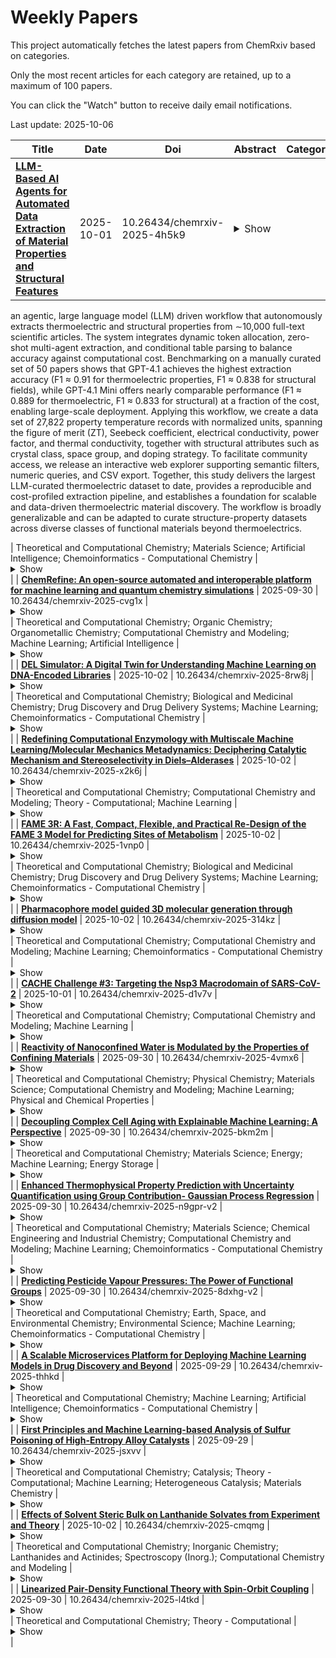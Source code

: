 # Weekly Papers
This project automatically fetches the latest papers from ChemRxiv based on categories.

Only the most recent articles for each category are retained, up to a maximum of 100 papers.

You can click the "Watch" button to receive daily email notifications.

Last update: 2025-10-06

| **Title** | **Date** | **Doi** | **Abstract** | **Categories** | **Suppitems** |
| --- | --- | --- | --- | --- | --- |
| **[LLM-Based AI Agents for Automated Data Extraction of Material Properties and Structural Features](https://chemrxiv.org/engage/api-gateway/chemrxiv/assets/orp/resource/item/68d91bdaf2aff16770f6d870/original/llm-based-ai-agents-for-automated-data-extraction-of-material-properties-and-structural-features.pdf)** | 2025-10-01 | 10.26434/chemrxiv-2025-4h5k9 | <details><summary>Show</summary><p>The rapid discovery of materials is constrained by the lack of large, machine-readable datasets that couple performance metrics with structural context. Existing databases are either limited in scale, manually curated, or biased toward idealized first principles results, leaving experimental literature underexploited. Here we present
an agentic, large language model (LLM) driven workflow that autonomously extracts thermoelectric and structural properties from ∼10,000 full-text scientific articles. The system integrates dynamic token allocation, zero-shot multi-agent extraction, and conditional table parsing to balance accuracy against computational cost. Benchmarking on a manually curated set of 50 papers shows that GPT-4.1
achieves the highest extraction accuracy (F1 ≈ 0.91 for thermoelectric properties, F1 ≈ 0.838 for structural fields), while GPT-4.1 Mini offers nearly comparable performance (F1 ≈ 0.889 for thermoelectric, F1 ≈ 0.833 for structural) at a fraction of the cost, enabling large-scale deployment. Applying this workflow, we create a data set of 27,822 property temperature records with normalized units, spanning the figure of merit (ZT), Seebeck coefficient, electrical conductivity, power factor, and thermal conductivity, together with structural attributes such as crystal class, space group, and doping strategy. To facilitate community access, we release an interactive web explorer supporting semantic filters, numeric queries, and CSV export. Together, this study delivers the largest LLM-curated thermoelectric dataset to date, provides a reproducible and cost-profiled extraction pipeline, and establishes a foundation for scalable and data-driven thermoelectric material discovery. The workflow is broadly generalizable and can be adapted to curate structure-property datasets across diverse classes of functional materials beyond thermoelectrics.</p></details> | Theoretical and Computational Chemistry; Materials Science; Artificial Intelligence; Chemoinformatics - Computational Chemistry | <details><summary>Show</summary><p>[]</p></details> |
| **[ChemRefine: An open-source automated and interoperable platform for machine learning and quantum chemistry simulations](https://chemrxiv.org/engage/api-gateway/chemrxiv/assets/orp/resource/item/68d17e0e3e708a7649acb190/original/chem-refine-an-open-source-automated-and-interoperable-platform-for-machine-learning-and-quantum-chemistry-simulations.pdf)** | 2025-09-30 | 10.26434/chemrxiv-2025-cvg1x | <details><summary>Show</summary><p>The role of machine learning (ML) in computational chemistry is growing rapidly, promising to expedite many routine tasks while improving prediction accuracy. However, the interface of newly developed machine-learned interatomic potentials (MLIPs) with existing computational chemistry workflows based on quantum mechanics (QM) remains a challenge. Here, we introduce ChemRefine as a modular automated computational chemistry platform that enables researchers to seamlessly integrate the next generation of MLIPs into their computational workflows. We road-test ChemRefine on multiple computational tasks commonly encountered by researchers, including conformational sampling, host–guest binding, redox and photophysical property prediction, transition state finding, molecular dynamics spawning, and the creation of optimal microsolvation ensembles. We also introduce a feature that enables automatic training/fine-tuning and deployment of MLIPs during workflows, enabling computational chemists to accelerate their simulations while maintaining prediction accuracy. To simplify the use of ChemRefine, we also introduce a custom large language model, ChemRefineGPT, that generates all required input and configuration files based on a natural language description of the desired workflow.</p></details> | Theoretical and Computational Chemistry; Organic Chemistry; Organometallic Chemistry; Computational Chemistry and Modeling; Machine Learning; Artificial Intelligence | <details><summary>Show</summary><p>[{"title": "Supporting Information (PDF)", "assetLink": "https://chemrxiv.org/engage/api-gateway/chemrxiv/assets/orp/resource/item/68d5e95cf2aff167709d769e/original/supporting-information-pdf.pdf"}, {"title": "Supporting Data (ZIP)", "assetLink": "https://chemrxiv.org/engage/api-gateway/chemrxiv/assets/orp/resource/item/68d5e9cef41630377066e2aa/original/supporting-data-zip.zip"}]</p></details> |
| **[DEL Simulator: A Digital Twin for Understanding Machine Learning on DNA-Encoded Libraries](https://chemrxiv.org/engage/api-gateway/chemrxiv/assets/orp/resource/item/68db15863e708a7649d6ce8c/original/del-simulator-a-digital-twin-for-understanding-machine-learning-on-dna-encoded-libraries.pdf)** | 2025-10-02 | 10.26434/chemrxiv-2025-8rw8j | <details><summary>Show</summary><p>DNA-encoded libraries (DELs) are a powerful way to find chemical starting points against challenging biological targets, by rapidly generating billion-scale structure-activity datasets. However, DEL experiment design and interpretation, especially the optimal use of machine learning (ML) to analyse the vast amount of generated data or to screen large external purchasable datasets, remain poorly understood. To address these challenges, we report the development of a digital twin – an in-silico DEL simulator – that models the underlying chemistry and selection processes of typical experiments as a function of key design parameters, including read count, cycles of selection, one-step reaction yield, and library size. We systematically investigate how these design parameters influence downstream ML virtual screening and identify specific regimes where the choice to apply preprocessing steps such as disynthon aggregation can significantly enhance screening performance. In addition, we show that increasing library size can degrade ML-based screening performance. Our simulator provides a statistically principled way to understand and analyse DEL experiments via an interpretable model for DEL data generation.</p></details> | Theoretical and Computational Chemistry; Biological and Medicinal Chemistry; Drug Discovery and Drug Delivery Systems; Machine Learning; Chemoinformatics - Computational Chemistry | <details><summary>Show</summary><p>[]</p></details> |
| **[Redefining Computational Enzymology with Multiscale Machine Learning/Molecular Mechanics Metadynamics: Deciphering Catalytic Mechanism and Stereoselectivity in Diels–Alderases](https://chemrxiv.org/engage/api-gateway/chemrxiv/assets/orp/resource/item/68db245e3e708a7649d7e0c6/original/redefining-computational-enzymology-with-multiscale-machine-learning-molecular-mechanics-metadynamics-deciphering-catalytic-mechanism-and-stereoselectivity-in-diels-alderases.pdf)** | 2025-10-02 | 10.26434/chemrxiv-2025-x2k6j | <details><summary>Show</summary><p>Enzymes catalyze complex chemical transformations with remarkable efficiency and selectivity, yet their atomistic mechanisms remain challenging to capture because conventional simulations trade accuracy for efficiency. Here we introduce a reactive machine learning/molecular mechanics (ML/MM) framework that bridges quantum chemistry with long-timescale sampling, enabling direct exploration of enzymatic transition states and free-energy landscapes. Coupled with metadynamics, this approach achieves nanosecond sampling of bond-forming reactions and quantitatively predicts activation barriers, mutational effects, and stereoselectivity. Applied to Diels–Alderases, the framework not only reproduces experimental activity andendo/exo preferences with sub-kcal/mol accuracy but also uncovers how pathway dynamics and local electrostatics preorganize substrates for selective outcomes. By uniting reactivity, conformational dynamics, and predictive power, this work establishes reactive ML/MM as a broadly applicable strategy for mechanistic enzymology and a foundation for the rational design of new biocatalysts.</p></details> | Theoretical and Computational Chemistry; Computational Chemistry and Modeling; Theory - Computational; Machine Learning | <details><summary>Show</summary><p>[]</p></details> |
| **[FAME 3R: A Fast, Compact, Flexible, and Practical Re-Design of the FAME 3 Model for Predicting Sites of Metabolism](https://chemrxiv.org/engage/api-gateway/chemrxiv/assets/orp/resource/item/68da68cb3e708a7649c6ae52/original/fame-3r-a-fast-compact-flexible-and-practical-re-design-of-the-fame-3-model-for-predicting-sites-of-metabolism.pdf)** | 2025-10-02 | 10.26434/chemrxiv-2025-1vnp0 | <details><summary>Show</summary><p>Predicting sites of metabolism (SOMs), i.e., the atom positions in a molecule where metabolic reactions are initiated, is an important component of the computational development pipeline for pharmaceuticals, agrochemicals, and cosmetics. Among the available SOM prediction models, FAME 3, published in 2019, stands out as one of the few noncommercial tools capable of predicting both phase 1 and phase 2 SOMs for a diverse set of xenobiotics. However, significant challenges remained with the original implementation of FAME 3, particularly in terms of maintainability, scalability, and interoperability with other tools, which hindered its broader adoption and long-term usability. To address these shortcomings, we developed FAME 3R, an improved version of FAME 3. Built on Python’s robust data science ecosystem, FAME 3R delivers improved computational efficiency, scalability for larger datasets, and seamless interoperability with contemporary tools. In addition to re-implementing the core functionalities of FAME 3, FAME 3R introduces new features, including support for training models on a broader range of fingerprints and a novel method for assessing prediction reliability using Shannon entropy. FAME 3R is available as an open-source Python package, offering access to all functionalities via an application programming interface (API) and command-line tools. For noncommercial research, pre-trained models can be accessed through the NERDD web server or downloaded for local deployment.</p></details> | Theoretical and Computational Chemistry; Biological and Medicinal Chemistry; Drug Discovery and Drug Delivery Systems; Machine Learning; Chemoinformatics - Computational Chemistry | <details><summary>Show</summary><p>[{"title": "Supporting information", "assetLink": "https://chemrxiv.org/engage/api-gateway/chemrxiv/assets/orp/resource/item/68da86e5f2aff1677018595c/original/supporting-information.pdf"}]</p></details> |
| **[Pharmacophore model guided 3D molecular generation through diffusion model](https://chemrxiv.org/engage/api-gateway/chemrxiv/assets/orp/resource/item/68d9f3723e708a7649ba89ba/original/pharmacophore-model-guided-3d-molecular-generation-through-diffusion-model.pdf)** | 2025-10-02 | 10.26434/chemrxiv-2025-314kz | <details><summary>Show</summary><p>Generating molecules that rigorously satisfy three-dimensional (3D) pharmacophore constraints has remained a challenge in de novo drug design, despite rapid progress in molecular generative models. We present DiffPharm, a diffusion-based framework that embeds explicit pharmacophore control into the generative process. Unlike previous models, 3D pharmacophore models are encoded as pharmacophore graphs and utilized as constraints injected into an equivariant transformer architecture during the denoising process. This design enables not only maintaining good pharmacophore alignment for generated conformations but also a unique inpainting capability, allowing structure generation under both substructure and pharmacophore constraints. Our benchmark studies show that DiffPharm can efficiently generate structurally diverse and drug-like molecules that achieve superior pharmacophore match scores as well as docking scores compared to existing methods. </p></details> | Theoretical and Computational Chemistry; Computational Chemistry and Modeling; Machine Learning; Chemoinformatics - Computational Chemistry | <details><summary>Show</summary><p>[{"title": "Supplementary Materials for DiffPharm", "assetLink": "https://chemrxiv.org/engage/api-gateway/chemrxiv/assets/orp/resource/item/68da0436f2aff167700ae124/original/supplementary-materials-for-diff-pharm.pdf"}]</p></details> |
| **[CACHE Challenge #3: Targeting the Nsp3 Macrodomain of SARS-CoV-2](https://chemrxiv.org/engage/api-gateway/chemrxiv/assets/orp/resource/item/68cd59c19008f1a467a03cbf/original/cache-challenge-3-targeting-the-nsp3-macrodomain-of-sars-co-v-2.pdf)** | 2025-10-01 | 10.26434/chemrxiv-2025-d1v7v | <details><summary>Show</summary><p>The third Critical Assessment of Computational Hit-finding Experiments (CACHE) challenged computational teams to identify chemically novel ligands targeting the macrodomain 1 of SARS-CoV-2 Nsp3, a promising coronavirus drug target. Twenty-three groups deployed diverse design strategies to collectively select 1739 ligand candidates. While over 85% of the designed molecules were chemically novel, the best experimentally confirmed hits were structurally similar to previously published compounds. Confirming a trend observed in CACHE #1 and #2, two of the best-performing workflows used compounds selected by physics-based computational screening methods to train machine learning models able to rapidly screen large chemical libraries, while four others used exclusively physics-based approaches. Three pharmacophore searches and one fragment growing strategy were also part of the seven winning workflows. While active molecules discovered by CACHE #3 participants largely mimicked the adenine ring of the endogenous substrate, ADP-ribose, preserving the canonical chemotype commonly observed in previously reported Nsp3-Mac1 ligands, they still provide novel structure-activity relationship insights that may inform the development of future antivirals. Collectively, these results show that multiple molecular design strategies can efficiently converge on similar effective molecules.</p></details> | Theoretical and Computational Chemistry; Computational Chemistry and Modeling; Machine Learning | <details><summary>Show</summary><p>[{"title": "CACHE #3 Chemical Series", "assetLink": "https://chemrxiv.org/engage/api-gateway/chemrxiv/assets/orp/resource/item/68d6a6753e708a7649644c2a/original/cache-3-chemical-series.pdf"}, {"title": "Supplementary Tables", "assetLink": "https://chemrxiv.org/engage/api-gateway/chemrxiv/assets/orp/resource/item/68d6a733f4163037707cca21/original/supplementary-tables.xlsx"}, {"title": "Xray Structure Statistics", "assetLink": "https://chemrxiv.org/engage/api-gateway/chemrxiv/assets/orp/resource/item/68d6f3e6f2aff16770bc7f3f/original/xray-structure-statistics.xlsx"}]</p></details> |
| **[Reactivity of Nanoconfined Water is Modulated by the Properties of Confining Materials](https://chemrxiv.org/engage/api-gateway/chemrxiv/assets/orp/resource/item/68d88478f416303770accdd2/original/reactivity-of-nanoconfined-water-is-modulated-by-the-properties-of-confining-materials.pdf)** | 2025-09-30 | 10.26434/chemrxiv-2025-4vmx6 | <details><summary>Show</summary><p>The autoionization of water, a fundamental process in aqueous chemistry, is profoundly altered under nanoconfinement. The properties of the confining material determine the layer dependence of autoionization, dictating whether reactions are stabilized at the interface or in the subsurface. In weakly interacting walls (Wall A), hydroxide is destabilized at the interface and the reaction proceeds preferentially in the subsurface, whereas in strongly interacting walls (Wall B) the interfacial and subsurface states are nearly isoenergetic, reducing selectivity. This contrast arises from confinement-enforced coordination motifs where hydronium remains tri-coordinated across environments, while hydroxide is restricted to tetra coordination at the interface but adopts hypercoordinated states in the subsurface. Mechanical flexibility of the confining framework further modulates the overall thermodynamics by reducing the entropic penalty, as water molecules can explore a broader configurational space compared to rigid pores. These findings establish how layer-specific solvation and wall flexibility govern confined-water reactivity, providing molecular-level design principles for engineering dynamic nanoscale interfaces in catalysis, energy storage, and molecular separations.</p></details> | Theoretical and Computational Chemistry; Physical Chemistry; Materials Science; Computational Chemistry and Modeling; Machine Learning; Physical and Chemical Properties | <details><summary>Show</summary><p>[{"title": "Supporting Information", "assetLink": "https://chemrxiv.org/engage/api-gateway/chemrxiv/assets/orp/resource/item/68d886cbf2aff16770e93c54/original/supporting-information.pdf"}]</p></details> |
| **[Decoupling Complex Cell Aging with Explainable Machine Learning: A Perspective](https://chemrxiv.org/engage/api-gateway/chemrxiv/assets/orp/resource/item/68d50416f2aff1677076a45b/original/decoupling-complex-cell-aging-with-explainable-machine-learning-a-perspective.pdf)** | 2025-09-30 | 10.26434/chemrxiv-2025-bkm2m | <details><summary>Show</summary><p>Lithium-ion batteries (LIBs) undergo irreversible and complex aging processes, making it essential to understand the influence of cycling parameters on their State of Health (SOH). Although previous aging studies have systematically varied cycling parameters to assess battery lifetime, the relative importance of these parameters on degradation mechanism with declining SOH is not well characterized. In this perspective, we apply explainable machine learning to a publicly available dataset of 28 LIBs to quantify the contributions of key cycling parameters on degradation as a function of SOH. Our analysis reveals that in the early stages of life (SOH 1.00 - 0.90), degradation is primarily governed by temperature, likely due to the abundance of available electrolyte. At later stages (SOH 0.875 - 0.80), charging current emerges as the dominant driver, reflecting the growth of the solid–electrolyte interphase (SEI), electrolyte depletion, and associated effects such as Joule heating. These stage-dependent findings align with prior mechanistic studies and demonstrate how combining small-data ML with interpretability can yield new insights into degradation pathways. Overall, this work provides a qualitative framework for linking cycling parameters with SOH-dependent degradation, offering guidance for strategies to extend the cycle life and safety of LIBs. </p></details> | Theoretical and Computational Chemistry; Materials Science; Energy; Machine Learning; Energy Storage | <details><summary>Show</summary><p>[]</p></details> |
| **[Enhanced Thermophysical Property Prediction with Uncertainty Quantification using Group Contribution- Gaussian Process Regression](https://chemrxiv.org/engage/api-gateway/chemrxiv/assets/orp/resource/item/68d4dbb73e708a7649204af6/original/enhanced-thermophysical-property-prediction-with-uncertainty-quantification-using-group-contribution-gaussian-process-regression.pdf)** | 2025-09-30 | 10.26434/chemrxiv-2025-n9gpr-v2 | <details><summary>Show</summary><p>Group contribution (GC) models are powerful, simple, and popular methods for property prediction.
However, the most accessible and computationally efficient GC methods, like the Joback and Reid
(JR) GC models, often exhibit severe systematic bias. Furthermore, most GC methods do not
have uncertainty estimates associated with their predictions. The present work develops a hybrid
method for property prediction that integrates GC models with Gaussian process (GP) regression.
Predictions from the JR GC method, along with the molecular weight, are used as input features
to the GP models, which learn and correct the systematic biases in the GC predictions, resulting in
highly accurate property predictions with reliable uncertainty estimates. The method was applied
to six properties: normal boiling temperature (Tb), enthalpy of vaporization at Tb (ΔHvap), normal
melting temperature (Tm), critical pressure (Pc), critical molar volume (Vc), and critical temperature
(Tc). The CRC Handbook of Chemistry and Physics was used as the primary source of experimental
data. The final collected experimental data ranged from 485 molecules for ΔHvap to 5640 for Tm.
The proposed GCGP method significantly improved property prediction accuracy compared to the
GC-only method. The coefficient of determination (R2) values of the testing set predictions are ≥
0.85 for five out of six and ≥ 0.90 for four out of six properties modeled, and compare favorably with
other methods in the literature. Tm was used to demonstrate one way the GCGP method can be tuned
for even better predictive accuracy. The GCGP method provides reliable uncertainty estimates and
computational efficiency for making new predictions. The GCGP method proved robust to variations
in GP model architecture and kernel choice.</p></details> | Theoretical and Computational Chemistry; Materials Science; Chemical Engineering and Industrial Chemistry; Computational Chemistry and Modeling; Machine Learning; Chemoinformatics - Computational Chemistry | <details><summary>Show</summary><p>[{"title": "Supporting Information for: Enhanced Thermophysical Property Prediction with Uncertainty Quantification us- ing Group Contribution-Gaussian Process Regression", "assetLink": "https://chemrxiv.org/engage/api-gateway/chemrxiv/assets/orp/resource/item/68d4dbb73e708a7649204b03/original/supporting-information-for-enhanced-thermophysical-property-prediction-with-uncertainty-quantification-us-ing-group-contribution-gaussian-process-regression.pdf"}]</p></details> |
| **[Predicting Pesticide Vapour Pressures: The Power of Functional Groups](https://chemrxiv.org/engage/api-gateway/chemrxiv/assets/orp/resource/item/68cd0f673e708a764929eb51/original/predicting-pesticide-vapour-pressures-the-power-of-functional-groups.pdf)** | 2025-09-30 | 10.26434/chemrxiv-2025-8dxhg-v2 | <details><summary>Show</summary><p>Explainable machine learning can aid in deriving chemical rules which in combination with inverse molecular design methods can support humans to optimise classes of molecules such as pesticides. This study demonstrates that pesticide vapour pressures can be predicted (77.1% and 83.3% within one order of magnitude) using kernel ridge regression (krr) and XGBoost on quantum chemical molecular properties but the model lacks easy interpretability. However, insights (via Shapley additive explanations (SHAP)) can be gained when a framework of functional groups is employed instead. Functional group-based models (krr: 66.7% within one order of magnitude) reveal that aromatic compounds, sulfonic acid derivatives, and carboxylic acid derivatives influence the vapour pressure the most. SHAP value trends indicate a linear relationship between reduced vapour pressure and the frequency of functional groups. A provided list of functional group contributions enables molecular modifications to optimise pesticide vapour pressures.</p></details> | Theoretical and Computational Chemistry; Earth, Space, and Environmental Chemistry; Environmental Science; Machine Learning; Chemoinformatics - Computational Chemistry | <details><summary>Show</summary><p>[{"title": "Supporting Information: Use of functional groups for vapour pressure prediction of pesticides", "assetLink": "https://chemrxiv.org/engage/api-gateway/chemrxiv/assets/orp/resource/item/68cd0f683e708a764929eb5d/original/supporting-information-use-of-functional-groups-for-vapour-pressure-prediction-of-pesticides.pdf"}, {"title": "Functional group composition", "assetLink": "https://chemrxiv.org/engage/api-gateway/chemrxiv/assets/orp/resource/item/68cd0f683e708a764929eb62/original/functional-group-composition.csv"}]</p></details> |
| **[A Scalable Microservices Platform for Deploying Machine Learning Models in Drug Discovery and Beyond](https://chemrxiv.org/engage/api-gateway/chemrxiv/assets/orp/resource/item/68d390643e708a7649f920d3/original/a-scalable-microservices-platform-for-deploying-machine-learning-models-in-drug-discovery-and-beyond.pdf)** | 2025-09-29 | 10.26434/chemrxiv-2025-thhkd | <details><summary>Show</summary><p>Machine learning models are transforming data-driven research across scientific disciplines, yet their deployment as accessible and reliable web services remains a significant challenge. We introduce the NERDD framework, a scalable, maintainable, and secure microservices platform designed to support the sustainable delivery of machine learning services in scientific environments. Built in Python, NERDD provides a modular infrastructure for deploying predictive and generative models, with native support for chemistry-specific tasks such as molecular property prediction, atom-level inference, and molecular generation. Through standardized configuration files and containerized modules, the framework enables seamless integration of in silico models and interaction via a REST API and an intuitive web interface. Leveraging technologies like Apache Kafka, Kubernetes, and Ceph, NERDD ensures high availability, fault tolerance, and dynamic scalability. As an open-source solution, it empowers researchers across disciplines to deploy machine learning models in a reproducible and maintainable manner, while offering specialized capabilities for cheminformatics.</p></details> | Theoretical and Computational Chemistry; Machine Learning; Artificial Intelligence; Chemoinformatics - Computational Chemistry | <details><summary>Show</summary><p>[]</p></details> |
| **[First Principles and Machine Learning-based Analysis of Sulfur Poisoning of High-Entropy Alloy Catalysts](https://chemrxiv.org/engage/api-gateway/chemrxiv/assets/orp/resource/item/68d3fcdaf4163037702b6371/original/first-principles-and-machine-learning-based-analysis-of-sulfur-poisoning-of-high-entropy-alloy-catalysts.pdf)** | 2025-09-29 | 10.26434/chemrxiv-2025-jsxvv | <details><summary>Show</summary><p>Mitigation of sulfur poisoning of transition metal catalysts remains a significant challenge for many thermally-driven heterogeneous catalytic reactions. Recently, high-entropy alloys (HEAs), a class of multimetallic alloys having a disordered structure, have emerged as highly stable catalysts for a diverse set of reactions. They typically consist of greater than four elements, allowing for greater tunability as compared to conventional bimetallic alloys. HEA catalysts are, therefore, promising candidates for the mitigation of sulfur poisoning. However, the combinatorial space of these multimetallic alloys is exceedingly complex, and therefore, comprehensive experimental investigation of all candidate HEAs, or computational design of HEAs using exclusively using first principles methods, is infeasible. To address these challenges, we introduce a framework that combines Density Functional Theory (DFT) calculations and a machine learning model (SlabGCN) to simultaneously predict sulfur adsorption energies and surface energies of binary, ternary, and quaternary alloys comprised of Pt, Pd, Rh, and Cu. Rapid screening of diverse surface structures and varying sulfur coverages using this framework permits construction of detailed surface phase diagrams at arbitrary compositions that elucidate evolution of sulfur poisoning as a function of reaction conditions. We explicitly study the influence of sulfur-induced surface segregation on HEA surface stability, which has not been previously explored, and we demonstrate that this influence decreases as the number of elements increases. Lastly, we illustrate an optimization workflow that can be used to discover more sulfur tolerant alloys, and we discuss potential applications of the broader computational framework in studying more complex chemistries on high-entropy alloys.</p></details> | Theoretical and Computational Chemistry; Catalysis; Theory - Computational; Machine Learning; Heterogeneous Catalysis; Materials Chemistry | <details><summary>Show</summary><p>[{"title": "Supplementary Information", "assetLink": "https://chemrxiv.org/engage/api-gateway/chemrxiv/assets/orp/resource/item/68d3ffaff4163037702bab25/original/supplementary-information.pdf"}]</p></details> |
| **[Effects of Solvent Steric Bulk on Lanthanide Solvates from Experiment and Theory](https://chemrxiv.org/engage/api-gateway/chemrxiv/assets/orp/resource/item/68da8d1cf416303770d94c61/original/effects-of-solvent-steric-bulk-on-lanthanide-solvates-from-experiment-and-theory.pdf)** | 2025-10-02 | 10.26434/chemrxiv-2025-cmqmg | <details><summary>Show</summary><p>Non-aqueous solvents are used for numerous lanthanide containing processes, yet the solvation of lanthanides in general, and in non-aqueous solution specifically, is poorly understood. Lanthanide coordination geometries are driven by intra-ligand constraints and inter-ligand repulsion. Studies on inter-ligand restraints are largely limited to the lanthanide contraction and the ‘Gadolinium Break’. In this work, we expand on inter-ligand restraints in a series of lanthanides, from large (La3+) to small (Yb3+), and solvents from small (H2O) to bulky (tBuOH) by means of X-ray total scattering, density-functional theory (DFT), optical spectroscopy and multiconfigurational computational methods. We find from X-ray total scattering that the average Ln-O bond distance in [Ln(solv)n]3+ (Ln = La, Nd, Eu, Tb, Yb; solv = H2O, MeOH, EtOH, iPrOH, tBuOH; n = 7, 8, 9), decreases as the lanthanide ionic radii decreases, but remains constant as the solvent bulk is increased. This is rationalized via DFT by a decrease in coordination number counteracting the inherent increase in Ln-O bond distance as solvent bulk is increased, resulting in no changes in the average Ln-O bond distance being observed in experiment. These results are confirmed by qualitative shifts in spectral shape from absorption and luminescence spectroscopy and by direct comparison with simulated optical spectra for Yb3+. </p></details> | Theoretical and Computational Chemistry; Inorganic Chemistry; Lanthanides and Actinides; Spectroscopy (Inorg.); Computational Chemistry and Modeling | <details><summary>Show</summary><p>[{"title": "Supporting Information", "assetLink": "https://chemrxiv.org/engage/api-gateway/chemrxiv/assets/orp/resource/item/68da92653e708a7649cadda1/original/supporting-information.pdf"}, {"title": "Supporting Information - Calculated Structures", "assetLink": "https://chemrxiv.org/engage/api-gateway/chemrxiv/assets/orp/resource/item/68da92883e708a7649cae075/original/supporting-information-calculated-structures.pdf"}, {"title": "Supporting Information - Calculated Structures", "assetLink": "https://chemrxiv.org/engage/api-gateway/chemrxiv/assets/orp/resource/item/68da92a7f416303770d9fe75/original/supporting-information-calculated-structures.zip"}]</p></details> |
| **[Linearized Pair-Density Functional Theory with Spin-Orbit Coupling](https://chemrxiv.org/engage/api-gateway/chemrxiv/assets/orp/resource/item/68d55f94f2aff167708d6441/original/linearized-pair-density-functional-theory-with-spin-orbit-coupling.pdf)** | 2025-09-30 | 10.26434/chemrxiv-2025-l4tkd | <details><summary>Show</summary><p>We present the inclusion of spin-orbit coupling (SOC) effects in linearized pair-density functional theory (L-PDFT), which is a multi-state extension of multiconfiguration pair-density functional theory (MC-PDFT). Both 1-electron and 2-electron SOC integrals are computed using Breit-Pauli and
Douglas-Kroll-Hess Hamiltonians in the atomic mean-field approximation. SOC-L-PDFT removes the unphysical the J-symmetry breaking observed in MC-PDFT. The accuracy SOC-L-PDFT is validated by calculations of zero-field splittings, fine-structure excitation energies, and low-energy excited-state spectra for a diverse group of atoms and molecules spanning the whole range of the periodic table, including atoms of groups 3, 11, 13-17, the Ce3+ and U5+ ions, group 16 monohydrides, group 17 monoxides, lanthanide hexachlorides, actinyl ions and tricarbonatoactinyl complexes. We also compare the results to new spin-orbit-inclusive calculations by single-state and multi-state multireference perturbation theory</p></details> | Theoretical and Computational Chemistry; Theory - Computational | <details><summary>Show</summary><p>[{"title": "Linearized Pair-Density Functional Theory with Spin-Orbit Coupling", "assetLink": "https://chemrxiv.org/engage/api-gateway/chemrxiv/assets/orp/resource/item/68d570abf4163037705c9f14/original/linearized-pair-density-functional-theory-with-spin-orbit-coupling.pdf"}]</p></details> |

